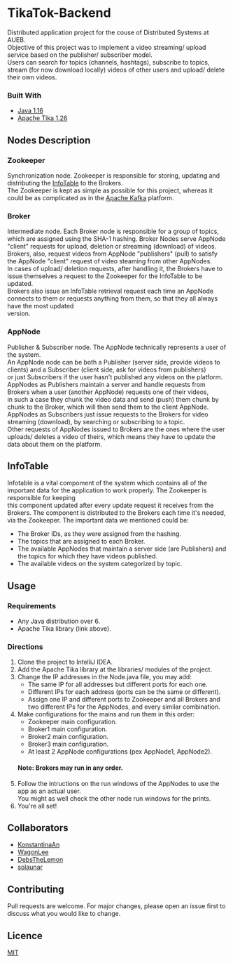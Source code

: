# TikaTok-Backend
Distributed application project for the couse of Distributed Systems at AUEB. <br>
Objective of this project was to implement a video streaming/ upload service based on the publisher/ subscriber model. <br>
Users can search for topics (channels, hashtags), subscribe to topics, stream (for now download locally) videos of other users and upload/ delete their own videos. 

### Built With
* [Java 1.16](https://docs.oracle.com/en/java/javase/16/docs/api/index.html)
* [Apache Tika 1.26](https://www.apache.org/dyn/closer.cgi/tika/1.26/tika-app-1.26.jar)

## Nodes Description
### Zookeeper
Synchronization node. Zookeeper is responsible for storing, updating and distributing the [InfoTable](#infotable) to the Brokers. <br>
The Zookeeper is kept as simple as possible for this project, whereas it could be as complicated as in the [Apache Kafka](https://kafka.apache.org/documentation/) platform.

### Broker
Intermediate node. Each Broker node is responsible for a group of topics, which are assigned using the SHA-1 hashing. 
Broker Nodes serve AppNode "client" requests for upload, deletion or streaming (download) of videos. <br>
Brokers, also, request videos from AppNode "publishers" (pull) to satisfy the AppNode "client" request of video steaming from other AppNodes. <br>
In cases of upload/ deletion requests, after handling it, the Brokers have to issue themselves a request to the Zookeeper for the InfoTable to be updated. <br>
Brokers also issue an InfoTable retrieval request each time an AppNode connects to them or requests anything from them, so that they all always have the most updated <br>
version.

### AppNode
Publisher & Subscriber node. The AppNode technically represents a user of the system. <br>
An AppNode node can be both a Publisher (server side, provide videos to clients) and a Subscriber (client side, ask for videos from publishers) <br>
or just Subscribers if the user hasn't published any videos on the platform. <br>
AppNodes as Publishers maintain a server and handle requests from Brokers when a user (another AppNode) requests one of their videos, <br>
in such a case they chunk the video data and send (push) them chunk by chunk to the Broker, which will then send them to the client AppNode. <br>
AppNodes as Subscribers just issue requests to the Brokers for video streaming (download), by searching or subscribing to a topic. <br>
Other requests of AppNodes issued to Brokers are the ones where the user uploads/ deletes a video of theirs, which means they have to update the data about them on the platform.

## InfoTable <a name="infotable"></a>
Infotable is a vital compoment of the system which contains all of the important data for the application to work properly. The Zookeeper is responsible for keeping <br>
this component updated after every update request it receives from the Brokers. The component is distributed to the Brokers each time it's needed, via the Zookeeper.
The important data we mentioned could be:
* The Broker IDs, as they were assigned from the hashing.
* The topics that are assigned to each Broker.
* The available AppNodes that maintain a server side (are Publishers) and the topics for which they have videos published.
* The available videos on the system categorized by topic.

## Usage
### Requirements
   * Any Java distribution over 6.
   * Apache Tika library (link above).

### Directions
1. Clone the project to IntelliJ IDEA.
2. Add the Apache Tika library at the libraries/ modules of the project.
3. Change the IP addresses in the Node.java file, you may add:
   * The same IP for all addresses but different ports for each one.
   * Different IPs for each address (ports can be the same or different).
   * Assign one IP and different ports to Zookeeper and all Brokers and two different IPs for the AppNodes, and every similar combination.
4. Make configurations for the mains and run them in this order:
   * Zookeeper main configuration.
   * Broker1 main configuration.
   * Broker2 main configuration.
   * Broker3 main configuration.
   * At least 2 AppNode configurations (pex AppNode1, AppNode2).
   #### Note: Brokers may run in any order.
5. Follow the intructions on the run windows of the AppNodes to use the app as an actual user. <br>
   You might as well check the other node run windows for the prints.
6. You're all set!

## Collaborators 
* [KonstantinaAn](https://github.com/KonstantinaAn)
* [WagonLee](https://github.com/WagonLee)
* [DebsTheLemon](https://github.com/DebsTheLemon)
* [solaunar](https://github.com/solaunar)

## Contributing
Pull requests are welcome. For major changes, please open an issue first to discuss what you would like to change.

## Licence
[MIT](https://choosealicense.com/licenses/mit/)
